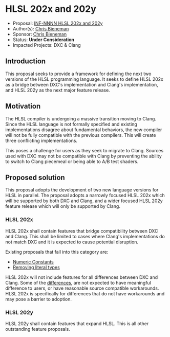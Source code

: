 <!-- {% raw %} -->

# HLSL 202x and 202y

* Proposal: [INF-NNNN HLSL 202x and 202y](NNNN-hlsl-202x-202y.md)
* Author(s): [Chris Bieneman](https://github.com/llvm-beanz)
* Sponsor: [Chris Bieneman](https://github.com/llvm-beanz)
* Status: **Under Consideration**
* Impacted Projects: DXC & Clang

## Introduction

This proposal seeks to provide a framework for defining the next two versions of
the HLSL programming language. It seeks to define HLSL 202x as a bridge between
DXC's implementation and Clang's implementation, and HLSL 202y as the next major
feature release.

## Motivation

The HLSL compiler is undergoing a massive transition moving to Clang. Since
the HLSL language is not formally specified and existing implementations
disagree about fundamental behaviors, the new compiler will not be fully
compatible with the previous compilers. This will create three conflicting
implementations.

This poses a challenge for users as they seek to migrate to Clang. Sources used
with DXC may not be compatible with Clang by preventing the ability to switch to
Clang piecemeal or being able to A/B test shaders.

## Proposed solution

This proposal adopts the development of two new language versions for HLSL in
parallel. The proposal adopts a narrowly focused HLSL 202x which will be
supported by both DXC and Clang, and a wider focused HLSL 202y feature release
which will only be supported by Clang.

### HLSL 202x

HLSL 202x shall contain features that bridge compatibility between DXC and
Clang. This shall be limited to cases where Clang's implementations do not match
DXC and it is expected to cause potential disruption.

Existing proposals that fall into this category are:
* [Numeric Constants](/proposals/0003-numeric-constants.md)
* [Removing literal types](https://github.com/microsoft/hlsl-specs/issues/73)

HLSL 202x will not include features for all differences between DXC and Clang.
Some of the
[differences](https://clang.llvm.org/docs/HLSL/ExpectedDifferences.html), are
not expected to have meaningful difference to users, or have reasonable source
compatible workarounds. HLSL 202x is specifically for differences that do not
have workarounds and may pose a barrier to adoption.

### HLSL 202y

HLSL 202y shall contain features that expand HLSL. This is all other outstanding
feature proposals.


<!-- {% endraw %} -->
